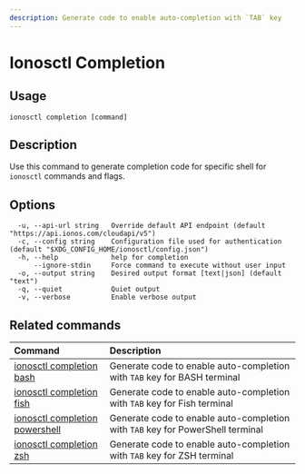 ```yaml
---
description: Generate code to enable auto-completion with `TAB` key
---
```


# Ionosctl Completion

## Usage

```text
ionosctl completion [command]
```

## Description

Use this command to generate completion code for specific shell for `ionosctl` commands and flags.

## Options

```text
  -u, --api-url string   Override default API endpoint (default "https://api.ionos.com/cloudapi/v5")
  -c, --config string    Configuration file used for authentication (default "$XDG_CONFIG_HOME/ionosctl/config.json")
  -h, --help             help for completion
      --ignore-stdin     Force command to execute without user input
  -o, --output string    Desired output format [text|json] (default "text")
  -q, --quiet            Quiet output
  -v, --verbose          Enable verbose output
```

## Related commands

| Command | Description |
| :--- | :--- |
| [ionosctl completion bash](bash.md) | Generate code to enable auto-completion with `TAB` key for BASH terminal |
| [ionosctl completion fish](fish.md) | Generate code to enable auto-completion with `TAB` key for Fish terminal |
| [ionosctl completion powershell](powershell.md) | Generate code to enable auto-completion with `TAB` key for PowerShell terminal |
| [ionosctl completion zsh](zsh.md) | Generate code to enable auto-completion with `TAB` key for ZSH terminal |

